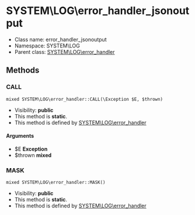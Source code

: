 SYSTEM\LOG\error_handler_jsonoutput
===============






* Class name: error_handler_jsonoutput
* Namespace: SYSTEM\LOG
* Parent class: [SYSTEM\LOG\error_handler](SYSTEM-LOG-error_handler)







Methods
-------


### CALL

    mixed SYSTEM\LOG\error_handler::CALL(\Exception $E, $thrown)





* Visibility: **public**
* This method is **static**.
* This method is defined by [SYSTEM\LOG\error_handler](SYSTEM-LOG-error_handler)


#### Arguments
* $E **Exception**
* $thrown **mixed**



### MASK

    mixed SYSTEM\LOG\error_handler::MASK()





* Visibility: **public**
* This method is **static**.
* This method is defined by [SYSTEM\LOG\error_handler](SYSTEM-LOG-error_handler)



